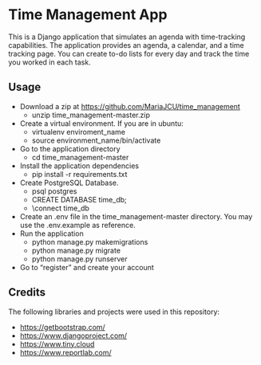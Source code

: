 # Time Management App

This is a Django application that simulates an agenda with time-tracking capabilities. The application provides an agenda, a calendar, and a time tracking page. You can create to-do lists for every day and track the time you worked in each task.

## Usage
* Download a zip at https://github.com/MariaJCU/time_management
  * unzip time_management-master.zip
* Create a virtual environment. If you are in ubuntu:
  * virtualenv enviroment_name
  * source environment_name/bin/activate
* Go to the application directory
  * cd time_management-master
* Install the application dependencies
  * pip install -r requirements.txt
* Create PostgreSQL Database.
  * psql postgres
  * CREATE DATABASE time_db;
  * \connect time_db
* Create an .env file in the time_management-master directory. You may use the .env.example as reference.
* Run the application
  * python manage.py makemigrations
  * python manage.py migrate
  * python manage.py runserver
* Go to “register” and create your account

## Credits
The following libraries and projects were used in this repository:
* https://getbootstrap.com/
* https://www.djangoproject.com/
* https://www.tiny.cloud
* https://www.reportlab.com/

